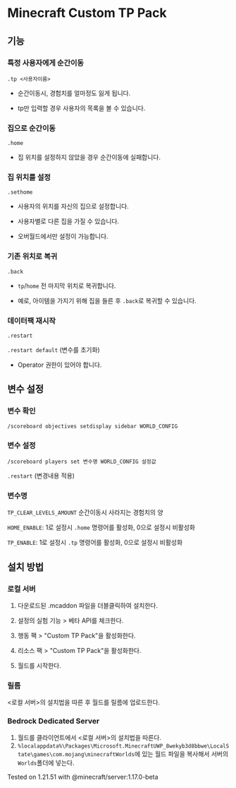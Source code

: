 # Minecraft Custom TP Pack

## 기능

### 특정 사용자에게 순간이동
`.tp <사용자이름>`
- 순간이동시, 경험치를 얼마정도 잃게 됩니다.

- tp만 입력할 경우 사용자의 목록을 볼 수 있습니다.

### 집으로 순간이동
`.home`

- 집 위치를 설정하지 않았을 경우 순간이동에 실패합니다.

### 집 위치를 설정
`.sethome`

- 사용자의 위치를 자신의 집으로 설정합니다.

- 사용자별로 다른 집을 가질 수 있습니다.

- 오버월드에서만 설정이 가능합니다.

### 기존 위치로 복귀
`.back`

- `tp`/`home` 전 마지막 위치로 복귀합니다.

- 예로, 아이템을 가지기 위해 집을 들른 후 `.back`로 복귀할 수 있습니다.


### 데이터팩 재시작
`.restart`

`.restart default` (변수를 초기화)
- Operator 권한이 있어야 합니다.


## 변수 설정
### 변수 확인
`/scoreboard objectives setdisplay sidebar WORLD_CONFIG`

### 변수 설정
`/scoreboard players set 변수명 WORLD_CONFIG 설정값`

`.restart` (변경내용 적용)

### 변수명
`TP_CLEAR_LEVELS_AMOUNT` 순간이동시 사라지는 경험치의 양

`HOME_ENABLE`: 1로 설정시 `.home` 명령어를 활성화, 0으로 설정시 비활성화

`TP_ENABLE`: 1로 설정시 `.tp` 명령어를 활성화, 0으로 설정시 비활성화


## 설치 방법
### 로컬 서버
1. 다운로드된 .mcaddon 파일을 더블클릭하여 설치한다.

2. 설정의 실험 기능 > 베타 API를 체크한다.

3. 행동 팩 > "Custom TP Pack"을 활성화한다.

4. 리소스 팩 > "Custom TP Pack"을 활성화한다.

5. 월드를 시작한다.

### 릴름
<로컬 서버>의 설치법을 따른 후 월드를 릴름에 업로드한다.

### Bedrock Dedicated Server
1. 월드를 클라이언트에서 <로컬 서버>의 설치법을 따른다.
2. `%localappdata%\Packages\Microsoft.MinecraftUWP_8wekyb3d8bbwe\LocalState\games\com.mojang\minecraftWorlds`에 있는 월드 파일을 복사해서 서버의 `Worlds`폴더에 넣는다.


Tested on 1.21.51 with @minecraft/server:1.17.0-beta